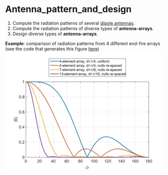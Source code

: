 # Antenna_pattern_and_design
1. Compute the radiation patterns of several [dipole antennas](dipole/).
2. Compute the radiation patterns of diverse types of **antenna-arrays**.
3. Design diverse types of **antenna-arrays**. 

**Example**: comparison of radiation patterns from 4 different end-fire arrays (see the code that generates this figure [here](broadside_endfire/null_spacing_Comparison.m))
![example1](figs/Radiation_pattern.jpg)
